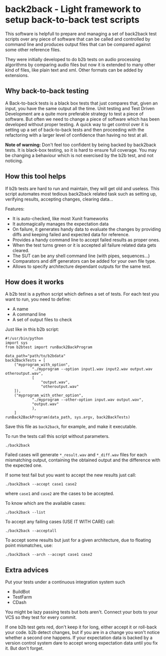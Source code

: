 back2back - Light framework to setup back-to-back test scripts
==============================================================

This software is helpfull to prepare and managing a set 
of back2back test scripts over any piece of software 
that can be called and controlled by command line and
produces output files that can be compared against
some other reference files.

They were initially developed to do b2b tests on audio
processing algorithms by comparing audio files but now 
it is extended to many other kind of files, like plain
text and xml. Other formats can be added by extensions.

Why back-to-back testing
------------------------

A Back-to-back tests is a black box tests that just compares
that, given an input, you have the same output all the time.
Unit testing and Test Driven Development are a quite more
preferable strategy to test a piece of software.
But often we need to change a piece of software which has
been developed without proper testing.
A quick way to get control over it is setting up a set of
back-to-back tests and then proceeding with the
refactoring with a larger level of confidence than having
no test at all.

**Note of warning:**
Don't feel too confident by being backed by back2back tests.
It is black-box testing, so it is hard to ensure full coverage.
You may be changing a behaviour which is not exercised
by the b2b test, and not noticing.


How this tool helps
-------------------

If b2b tests are hard to run and maintain,
they will get old and useless.
This script automates most tedious back2back
related task such as setting up, verifying results,
accepting changes, clearing data...

Features:
* It is auto-checked, like most Xunit frameworks
* It automagically manages the expectation data
* On failure, it generates handy data to evaluate
	the changes by providing diffs and keeping
	failed and expected data for reference.
* Provides a handy command line to accept failed 
  results as proper ones.
* When the test turns green or it is accepted all 
  failure related data gets cleared.
* The SUT can be any shell command line (with pipes, sequences...)
* Comparators and diff generators can be added for your own file type.
* Allows to specify architecture dependant outputs for the same test.

How does it works
-----------------

A b2b test is a python script which defines a set of tests.
For each test you want to run, you need to define:
* A name
* A command line
* A set of output files to check

Just like in this b2b script:

	#!/usr/bin/python
	import sys
	from b2btest import runBack2BackProgram

	data_path="path/to/b2bdata"
	back2BackTests = [
		("myprogram_with_option",
				"./myprogram --option input1.wav input2.wav output.wav otheroutput.wav",
				[
					"output.wav",
					"otheroutput.wav"
		]),
		("myprogram_with_other_option",
				"./myprogram --other-option input.wav output.wav",
				"output.wav"
				),
		]
	runBack2BackProgram(data_path, sys.argv, back2BackTests)

Save this file as `back2back`, for example, and make it executable.

To run the tests call this script without parameters.

	./back2back

Failed cases will generate `*_result.wav` and `*_diff.wav`
files for each mismatching output, containing the
obtained output and the difference with the expected one.

If some test fail but you want to accept the new results
just call:

	./back2back --accept case1 case2

where `case1` and `case2` are the cases to be accepted.

To know which are the available cases:

	./back2back --list

To accept any failing cases (USE IT WITH CARE) call:

	./back2back --acceptall

To accept some results but just for a given architecture,
due to floating point mismatches, use:

	./back2back --arch --accept case1 case2


Extra advices
-------------

Put your tests under a continuous integration system such
* BuildBot
* TestFarm
* CDash

You might be lazy passing tests but bots aren't.
Connect your bots to your VCS so they test for every commit.

If one b2b test gets red, don't keep it for long,
either accept it or roll-back your code.
b2b detect changes, but if you are in a change
you won't notice whether a second one happens.
If your expectation data is backed by a version 
control system dare to accept wrong expectation data
until you fix it. But don't forget.






